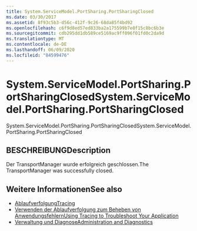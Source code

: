 ```yaml
---
title: System.ServiceModel.PortSharing.PortSharingClosed
ms.date: 03/30/2017
ms.assetid: 8f93c5b3-d56c-412f-9c26-68da85f4bd92
ms.openlocfilehash: c6f9d8ed57ed833ba2a175599b7e0f15c8bc6b3e
ms.sourcegitcommit: cdb295dd1db589ce5169ac9ff096f01fd0c2da9d
ms.translationtype: MT
ms.contentlocale: de-DE
ms.lasthandoff: 06/09/2020
ms.locfileid: "84599476"
---
```

# <a name="systemservicemodelportsharingportsharingclosed"></a><span data-ttu-id="7b81d-102">System.ServiceModel.PortSharing.PortSharingClosed</span><span class="sxs-lookup"><span data-stu-id="7b81d-102">System.ServiceModel.PortSharing.PortSharingClosed</span></span>
<span data-ttu-id="7b81d-103">System.ServiceModel.PortSharing.PortSharingClosed</span><span class="sxs-lookup"><span data-stu-id="7b81d-103">System.ServiceModel.PortSharing.PortSharingClosed</span></span>  
  
## <a name="description"></a><span data-ttu-id="7b81d-104">BESCHREIBUNG</span><span class="sxs-lookup"><span data-stu-id="7b81d-104">Description</span></span>  
 <span data-ttu-id="7b81d-105">Der TransportManager wurde erfolgreich geschlossen.</span><span class="sxs-lookup"><span data-stu-id="7b81d-105">The TransportManager was successfully closed.</span></span>  
  
## <a name="see-also"></a><span data-ttu-id="7b81d-106">Weitere Informationen</span><span class="sxs-lookup"><span data-stu-id="7b81d-106">See also</span></span>

- [<span data-ttu-id="7b81d-107">Ablaufverfolgung</span><span class="sxs-lookup"><span data-stu-id="7b81d-107">Tracing</span></span>](index.md)
- [<span data-ttu-id="7b81d-108">Verwenden der Ablaufverfolgung zum Beheben von Anwendungsfehlern</span><span class="sxs-lookup"><span data-stu-id="7b81d-108">Using Tracing to Troubleshoot Your Application</span></span>](using-tracing-to-troubleshoot-your-application.md)
- [<span data-ttu-id="7b81d-109">Verwaltung und Diagnose</span><span class="sxs-lookup"><span data-stu-id="7b81d-109">Administration and Diagnostics</span></span>](../index.md)
